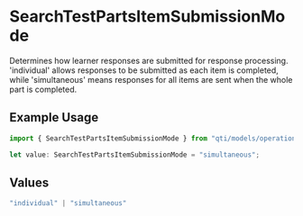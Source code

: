 # SearchTestPartsItemSubmissionMode

Determines how learner responses are submitted for response processing. 'individual' allows responses to be submitted as each item is completed, while 'simultaneous' means responses for all items are sent when the whole part is completed.

## Example Usage

```typescript
import { SearchTestPartsItemSubmissionMode } from "qti/models/operations";

let value: SearchTestPartsItemSubmissionMode = "simultaneous";
```

## Values

```typescript
"individual" | "simultaneous"
```